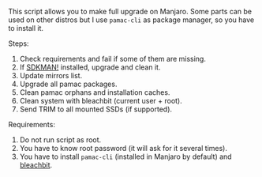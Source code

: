 This script allows you to make full upgrade on Manjaro. 
Some parts can be used on other distros but I use `pamac-cli` as package manager,
so you have to install it.

Steps:
1. Check requirements and fail if some of them are missing.
2. If [SDKMAN!](https://sdkman.io/) installed, upgrade and clean it.
3. Update mirrors list.
4. Upgrade all pamac packages.
5. Clean pamac orphans and installation caches.
6. Clean system with bleachbit (current user + root).
7. Send TRIM to all mounted SSDs (if supported).

Requirements:
1. Do not run script as root.
2. You have to know root password (it will ask for it several times).
3. You have to install `pamac-cli` (installed in Manjaro by default) and [bleachbit](https://www.bleachbit.org/).